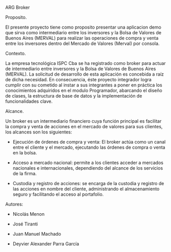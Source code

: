 
ARG Broker
 
Proposito.

El presente proyecto tiene como proposito presentar una aplicacion demo que sirva como intermediario entre los inversores y la Bolsa de Valores de Buenos Aires (MERVAL) para realizar las operaciones de compra y venta entre los inversores dentro del Mercado de Valores (Merval) por consola.

Contexto. 

La empresa tecnológica ISPC Cba se ha registrado como broker para actuar de intermediario entre inversores y la Bolsa de Valores de Buenos Aires (MERVAL). La solicitud de desarrollo de esta aplicación es concebida a raíz de dicha necesidad. En consecuencia, éste proyecto integrador logra cumplir con su cometido al instar a sus integrantes a poner en práctica los conocimientos adquiridos en el modulo Programador, abarcando el diseño de clases, la estructura de base de datos y la implementación de funcionalidades clave.

Alcance. 

Un broker es un intermediario financiero cuya función principal es facilitar la compra y venta de acciones en el mercado de valores para sus clientes, los alcances son los siguientes: 

- Ejecución de órdenes de compra y venta: 
El broker actúa como un canal entre el cliente y el mercado, ejecutando las órdenes de compra o venta en la bolsa.

- Acceso a mercado nacional: 
permite a los clientes acceder a mercados nacionales e internacionales, dependiendo del alcance de los servicios de la firma.

- Custodia y registro de acciones: 
se encarga de la custodia y registro de las acciones en nombre del cliente, administrando el almacenamiento seguro y facilitando el acceso al portafolio.

Autores: 

- Nicolás Menon

- José Tiranti

- Juan Manuel Machado

- Deyvier Alexander Parra García
